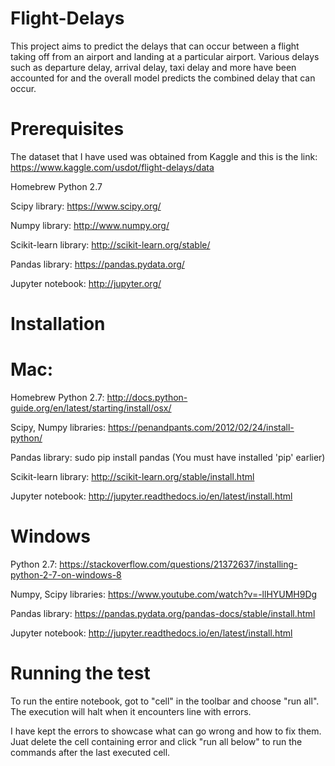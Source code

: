 # Flight-Delays
This project aims to predict the delays that can occur between a flight taking off from an airport and landing at a particular airport. Various delays such as departure delay, arrival delay, taxi delay and more have been accounted for and the overall model predicts the combined delay that can occur.

# Prerequisites
The dataset that I have used was obtained from Kaggle and this is the link: https://www.kaggle.com/usdot/flight-delays/data

Homebrew Python 2.7

Scipy library: https://www.scipy.org/

Numpy library: http://www.numpy.org/

Scikit-learn library: http://scikit-learn.org/stable/

Pandas library: https://pandas.pydata.org/

Jupyter notebook: http://jupyter.org/

# Installation
# Mac:

Homebrew Python 2.7: http://docs.python-guide.org/en/latest/starting/install/osx/

Scipy, Numpy libraries: https://penandpants.com/2012/02/24/install-python/

Pandas library: sudo pip install pandas (You must have installed 'pip' earlier) 

Scikit-learn library: http://scikit-learn.org/stable/install.html

Jupyter notebook: http://jupyter.readthedocs.io/en/latest/install.html

# Windows

Python 2.7: https://stackoverflow.com/questions/21372637/installing-python-2-7-on-windows-8

Numpy, Scipy libraries: https://www.youtube.com/watch?v=-llHYUMH9Dg

Pandas library: https://pandas.pydata.org/pandas-docs/stable/install.html

Jupyter notebook: http://jupyter.readthedocs.io/en/latest/install.html

# Running the test
To run the entire notebook, got to "cell" in the toolbar and choose "run all". The execution will halt when it encounters line with errors.

I have kept the errors to showcase what can go wrong and how to fix them. Juat delete the cell containing error and click "run all below" to run the commands after the last executed cell.
